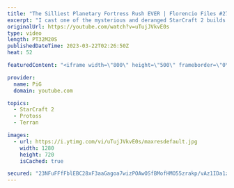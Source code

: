 ```yaml
---
title: "The Silliest Planetary Fortress Rush EVER | Florencio Files #279 - StarCraft 2"
excerpt: "I cast one of the mysterious and deranged StarCraft 2 builds of the one and only, Florencio, the dude that invented the Protoss proxy nexus recall rush. In this episode, the Sewer Mermaid has a very good strat that deals a lot of damage. But is it enough against such a good opponent?  🧜Florencio Files"
originalUrl: https://youtube.com/watch?v=uTujJVkvE0s
type: video
length: PT32M20S
publishedDateTime: 2023-03-22T02:26:50Z
heat: 52

featuredContent: "<iframe width=\"800\" height=\"500\" frameborder=\"0\" src=\"https://www.youtube.com/embed/uTujJVkvE0s\" allow=\"accelerometer; autoplay; encrypted-media; gyroscope; picture-in-picture\" allowfullscreen></iframe>"

provider:
  name: PiG
  domain: youtube.com

topics:
  - StarCraft 2
  - Protoss
  - Terran

images:
  - url: https://i.ytimg.com/vi/uTujJVkvE0s/maxresdefault.jpg
    width: 1280
    height: 720
    isCached: true

secured: "23NFuFFfFblEBC28xF3aaGagoa7wizPOAwOSfBMofHMO55zrakp/vAz1IDa1z6UD7GgkkPHhBZJCN1Y9BMJE/9IUA5GLtwySZpDsaS1MDtTgybZnSjz8+1cyYchGI22SK7z8abx45wu1GzLP1kyIIVUytZZjgjxbetr5Wzfq3dYiBfuZfYOj1csDktfGfbIOT7UvmGl4IXrq//G7gSfT3rQJSY0ZJPIqBdM5Wn+IAzW4+EOZEnOKMEfTqmeztotK+PSpblibEqH1MpoLrgbVaiOGx2MKH5YJF668cHGWLNCVvAD9+D2xVp19pLXxzoAcQbILBEzR5zPae8Ced98yQonved8dqv1/rXi+ZNPp/sgCXwhQST80e24W51KZcBkaElb/TAXsGr4VahXfU2zn1hCHnW6n6jWbrKkcwAkMdMY=;cdJf4d7sSSvHMJdkDcImnw=="
---
```


